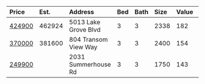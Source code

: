 | Price      | Est.   | Address              | Bed | Bath | Size | Value | Lot               | Unit | Year |
| :--------- | :----- | :------------------- | :-- | :--- | :--- | :---- | :---------------- | :--- | :--- |
| [424900]() | 462924 | 5013 Lake Grove Blvd | 3   | 3    | 2338 | 182   | 28 6970           | Sqft | 2007 |
| [370000]() | 381600 | 804 Transom View Way | 3   | 3    | 2400 | 154   | 8 5227            | Sqft | 2013 |
| [249900]() |        | 2031 Summerhouse Rd  | 3   | 3    | 1750 | 143   | Listed Today 1307 | Sqft | 2013 |